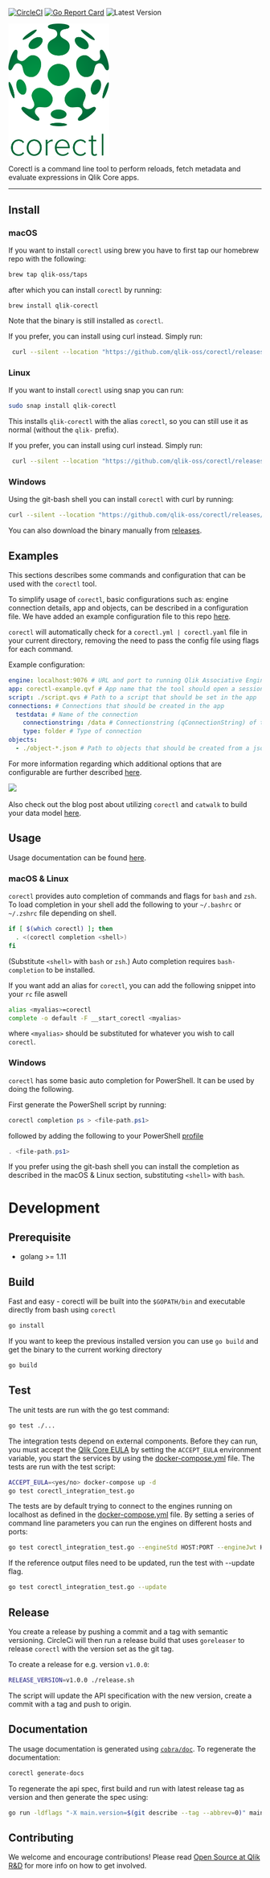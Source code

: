 [![CircleCI](https://circleci.com/gh/qlik-oss/corectl.svg?style=shield)](https://circleci.com/gh/qlik-oss/corectl)
[![Go Report Card](https://goreportcard.com/badge/qlik-oss/corectl)](https://goreportcard.com/report/qlik-oss/corectl)
![Latest Version](https://img.shields.io/github/release/qlik-oss/corectl.svg?style=flat)

<img src="./corectl.svg" alt="corectl" width="200"/>

Corectl is a command line tool to perform reloads, fetch metadata and evaluate expressions in Qlik Core apps.

---

## Install

### macOS

If you want to install `corectl` using brew you have to first tap our homebrew repo with the following:

```bash
brew tap qlik-oss/taps
```

after which you can install `corectl` by running:

```
brew install qlik-corectl
```

Note that the binary is still installed as `corectl`.

If you prefer, you can install using curl instead. Simply run:
```bash
 curl --silent --location "https://github.com/qlik-oss/corectl/releases/latest/download/corectl-Darwin-x86_64.tar.gz" | tar xz -C /tmp && mv /tmp/corectl /usr/local/bin/corectl
```

### Linux

If you want to install `corectl` using snap you can run:

```bash
sudo snap install qlik-corectl
```

This installs `qlik-corectl` with the alias `corectl`, so you can still use it as normal (without the `qlik-` prefix).

If you prefer, you can install using curl instead. Simply run:
```bash
 curl --silent --location "https://github.com/qlik-oss/corectl/releases/latest/download/corectl-Linux-x86_64.tar.gz" | tar xz -C /tmp && mv /tmp/corectl /usr/local/bin/corectl
```

### Windows

Using the git-bash shell you can install `corectl` with curl by running:

```bash
curl --silent --location "https://github.com/qlik-oss/corectl/releases/latest/download/corectl-windows-x86_64.zip" > corectl.zip && unzip ./corectl.zip -d "$HOME/bin/" && rm ./corectl.zip
```

You can also download the binary manually from [releases](https://github.com/qlik-oss/corectl/releases).

## Examples

This sections describes some commands and configuration that can be used with the `corectl` tool.

To simplify usage of `corectl`, basic configurations such as: engine connection details, app and objects, can be described in a configuration file.
We have added an example configuration file to this repo [here](./examples/corectl.yml).

`corectl` will automatically check for a `corectl.yml | corectl.yaml` file in your current directory, removing the need to pass the config file using flags for each command.

Example configuration:
```yaml
engine: localhost:9076 # URL and port to running Qlik Associative Engine instance
app: corectl-example.qvf # App name that the tool should open a session against.
script: ./script.qvs # Path to a script that should be set in the app
connections: # Connections that should be created in the app
  testdata: # Name of the connection
    connectionstring: /data # Connectionstring (qConnectionString) of the connection. For a folder connector this is an absolute or relative path inside of the engine docker container.
    type: folder # Type of connection
objects:
  - ./object-*.json # Path to objects that should be created from a json file. Accepts wildcards.
```

For more information regarding which additional options that are configurable are further described [here](./docs/corectl_config.md).

![](./examples/corectl-example.gif)

Also check out the blog post about utilizing `corectl` and `catwalk` to build your data model [here](https://branch-blog.qlik.com/data-modelling-in-qlik-core-a2e657c7598d).

## Usage

Usage documentation can be found [here](./docs/corectl.md).

### macOS & Linux

`corectl` provides auto completion of commands and flags for `bash` and `zsh`. To load completion in your shell add the following to your `~/.bashrc` or `~/.zshrc` file depending on shell.

```bash
if [ $(which corectl) ]; then
  . <(corectl completion <shell>)
fi
```

(Substitute `<shell>` with `bash` or `zsh`.)
Auto completion requires `bash-completion` to be installed.

If you want add an alias for `corectl`, you can add the following snippet into your `rc` file aswell
```bash
alias <myalias>=corectl
complete -o default -F __start_corectl <myalias>
```
where `<myalias>` should be substituted for whatever you wish to call `corectl`.

### Windows

`corectl` has some basic auto completion for PowerShell. It can be used by doing the following.

First generate the PowerShell script by running:
```powershell
corectl completion ps > <file-path.ps1>
```
followed by adding the following to your PowerShell [profile](https://docs.microsoft.com/en-us/powershell/module/microsoft.powershell.core/about/about_profiles?view=powershell-6)
```powershell
. <file-path.ps1>
```

If you prefer using the git-bash shell you can install the completion as described in the macOS & Linux section, substituting `<shell>` with `bash`.

# Development

## Prerequisite
- golang >= 1.11

## Build

Fast and easy - corectl will be built into the `$GOPATH/bin` and executable directly from bash using `corectl`
```bash
go install
```

If you want to keep the previous installed version you can use `go build` and get the binary to the current working directory
```bash
go build
```

## Test

The unit tests are run with the go test command:

```sh
go test ./...
```

The integration tests depend on external components. Before they can run, you must accept the [Qlik Core EULA](https://core.qlik.com/eula/)
by setting the `ACCEPT_EULA` environment variable, you start the services by using the [docker-compose.yml](./test/docker-compose.yml) file.
The tests are run with the test script:

```sh
ACCEPT_EULA=<yes/no> docker-compose up -d
go test corectl_integration_test.go
```

The tests are by default trying to connect to the engines running on localhost as defined in the [docker-compose.yml](./test/docker-compose.yml) file. By setting a series of command line parameters you can run the engines on different hosts and ports:

```sh
go test corectl_integration_test.go --engineStd HOST:PORT --engineJwt HOST:PORT --engineAbac HOST:PORT --engineBadLicenseServer HOST:PORT
```

If the reference output files need to be updated, run the test with --update flag.

```sh
go test corectl_integration_test.go --update
```

## Release

You create a release by pushing a commit and a tag with semantic versioning.
CircleCi will then run a release build that uses `goreleaser` to release `corectl` with the version set as the git tag.

To create a release for e.g. version `v1.0.0`:

```bash
RELEASE_VERSION=v1.0.0 ./release.sh
```

The script will update the API specification with the new version, create a commit with a tag and push to origin.

## Documentation

The usage documentation is generated using [`cobra/doc`](https://github.com/spf13/cobra/blob/master/doc/md_docs.md).
To regenerate the documentation:

```bash
corectl generate-docs
```

To regenerate the api spec, first build and run with latest release
tag as version and then generate the spec using:

```bash
go run -ldflags "-X main.version=$(git describe --tag --abbrev=0)" main.go generate-spec
```
## Contributing

We welcome and encourage contributions! Please read [Open Source at Qlik R&D](https://github.com/qlik-oss/open-source)
for more info on how to get involved.
